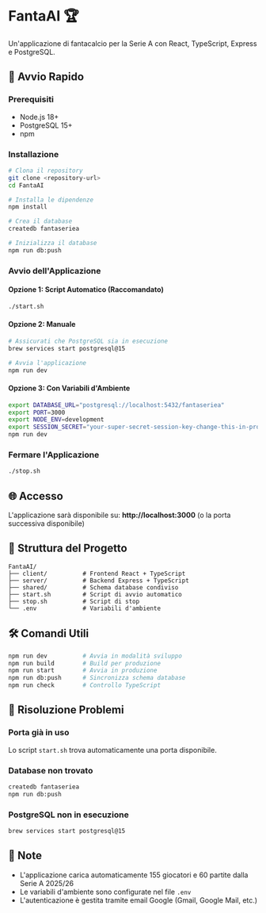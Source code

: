 # FantaAI 🏆

Un'applicazione di fantacalcio per la Serie A con React, TypeScript, Express e PostgreSQL.

## 🚀 Avvio Rapido

### Prerequisiti
- Node.js 18+
- PostgreSQL 15+
- npm

### Installazione
```bash
# Clona il repository
git clone <repository-url>
cd FantaAI

# Installa le dipendenze
npm install

# Crea il database
createdb fantaseriea

# Inizializza il database
npm run db:push
```

### Avvio dell'Applicazione

#### Opzione 1: Script Automatico (Raccomandato)
```bash
./start.sh
```

#### Opzione 2: Manuale
```bash
# Assicurati che PostgreSQL sia in esecuzione
brew services start postgresql@15

# Avvia l'applicazione
npm run dev
```

#### Opzione 3: Con Variabili d'Ambiente
```bash
export DATABASE_URL="postgresql://localhost:5432/fantaseriea"
export PORT=3000
export NODE_ENV=development
export SESSION_SECRET="your-super-secret-session-key-change-this-in-production"
npm run dev
```

### Fermare l'Applicazione
```bash
./stop.sh
```

## 🌐 Accesso
L'applicazione sarà disponibile su: **http://localhost:3000** (o la porta successiva disponibile)

## 📁 Struttura del Progetto
```
FantaAI/
├── client/          # Frontend React + TypeScript
├── server/          # Backend Express + TypeScript
├── shared/          # Schema database condiviso
├── start.sh         # Script di avvio automatico
├── stop.sh          # Script di stop
└── .env             # Variabili d'ambiente
```

## 🛠️ Comandi Utili
```bash
npm run dev          # Avvia in modalità sviluppo
npm run build        # Build per produzione
npm run start        # Avvia in produzione
npm run db:push      # Sincronizza schema database
npm run check        # Controllo TypeScript
```

## 🔧 Risoluzione Problemi

### Porta già in uso
Lo script `start.sh` trova automaticamente una porta disponibile.

### Database non trovato
```bash
createdb fantaseriea
npm run db:push
```

### PostgreSQL non in esecuzione
```bash
brew services start postgresql@15
```

## 📝 Note
- L'applicazione carica automaticamente 155 giocatori e 60 partite dalla Serie A 2025/26
- Le variabili d'ambiente sono configurate nel file `.env`
- L'autenticazione è gestita tramite email Google (Gmail, Google Mail, etc.)
